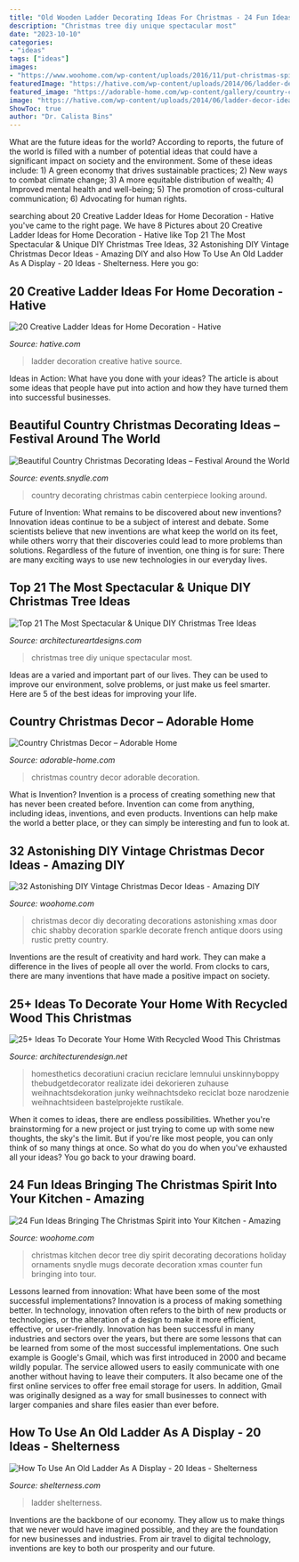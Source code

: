 ```yaml
---
title: "Old Wooden Ladder Decorating Ideas For Christmas - 24 Fun Ideas Bringing The Christmas Spirit Into Your Kitchen"
description: "Christmas tree diy unique spectacular most"
date: "2023-10-10"
categories:
- "ideas"
tags: ["ideas"]
images:
- "https://www.woohome.com/wp-content/uploads/2016/11/put-christmas-spirit-in-kitchen-4-1.jpg"
featuredImage: "https://hative.com/wp-content/uploads/2014/06/ladder-decor-ideas/4-ladder-decor-ideas.jpg"
featured_image: "https://adorable-home.com/wp-content/gallery/country-christmas-decor/country-christmas-decor-6.jpg"
image: "https://hative.com/wp-content/uploads/2014/06/ladder-decor-ideas/4-ladder-decor-ideas.jpg"
ShowToc: true
author: "Dr. Calista Bins"
---
```



What are the future ideas for the world?
According to reports, the future of the world is filled with a number of potential ideas that could have a significant impact on society and the environment. Some of these ideas include: 1) A green economy that drives sustainable practices; 2) New ways to combat climate change; 3) A more equitable distribution of wealth; 4) Improved mental health and well-being; 5) The promotion of cross-cultural communication; 6) Advocating for human rights.

	

		
searching about 20 Creative Ladder Ideas for Home Decoration - Hative you've came to the right page. We have 8 Pictures about 20 Creative Ladder Ideas for Home Decoration - Hative like Top 21 The Most Spectacular &amp; Unique DIY Christmas Tree Ideas, 32 Astonishing DIY Vintage Christmas Decor Ideas - Amazing DIY and also How To Use An Old Ladder As A Display - 20 Ideas - Shelterness. Here you go:
		
    
## 20 Creative Ladder Ideas For Home Decoration - Hative

<img loading=lazy src="https://hative.com/wp-content/uploads/2014/06/ladder-decor-ideas/4-ladder-decor-ideas.jpg" onerror="this.onerror=null;this.src='https://tse4.mm.bing.net/th?id=OIP.A6JBNBPp--t0g0Igvf1FjgHaPZ&amp;pid=15.1';" alt="20 Creative Ladder Ideas for Home Decoration - Hative">

_Source: hative.com_

>ladder decoration creative hative source. 

	

Ideas in Action: What have you done with your ideas?
The article is about some ideas that people have put into action and how they have turned them into successful businesses.

    
## Beautiful Country Christmas Decorating Ideas – Festival Around The World

<img loading=lazy src="https://events.snydle.com/files/2016/11/country-christmas-decorating-ideas-16.jpg" onerror="this.onerror=null;this.src='https://tse1.mm.bing.net/th?id=OIP.pMaAznrxHQlpzvSqBknxbQHaLH&amp;pid=15.1';" alt="Beautiful Country Christmas Decorating Ideas – Festival Around the World">

_Source: events.snydle.com_

>country decorating christmas cabin centerpiece looking around. 

	

Future of Invention: What remains to be discovered about new inventions?
Innovation ideas continue to be a subject of interest and debate. Some scientists believe that new inventions are what keep the world on its feet, while others worry that their discoveries could lead to more problems than solutions. Regardless of the future of invention, one thing is for sure: There are many exciting ways to use new technologies in our everyday lives.

    
## Top 21 The Most Spectacular &amp; Unique DIY Christmas Tree Ideas

<img loading=lazy src="https://www.architectureartdesigns.com/wp-content/uploads/2014/11/1037.jpg" onerror="this.onerror=null;this.src='https://tse2.mm.bing.net/th?id=OIP.xqn6K-iiJXqObd467olh_QAAAA&amp;pid=15.1';" alt="Top 21 The Most Spectacular &amp; Unique DIY Christmas Tree Ideas">

_Source: architectureartdesigns.com_

>christmas tree diy unique spectacular most. 

	

Ideas are a varied and important part of our lives. They can be used to improve our environment, solve problems, or just make us feel smarter. Here are 5 of the best ideas for improving your life.

    
## Country Christmas Decor – Adorable Home

<img loading=lazy src="https://adorable-home.com/wp-content/gallery/country-christmas-decor/country-christmas-decor-6.jpg" onerror="this.onerror=null;this.src='https://tse4.mm.bing.net/th?id=OIP.1YibYmakFf9yQx-__gpPTwHaLK&amp;pid=15.1';" alt="Country Christmas Decor – Adorable Home">

_Source: adorable-home.com_

>christmas country decor adorable decoration. 

	

What is Invention?
Invention is a process of creating something new that has never been created before. Invention can come from anything, including ideas, inventions, and even products. Inventions can help make the world a better place, or they can simply be interesting and fun to look at.

    
## 32 Astonishing DIY Vintage Christmas Decor Ideas - Amazing DIY

<img loading=lazy src="http://www.woohome.com/wp-content/uploads/2014/12/DIY-Vintage-Christmas-decor-9.jpg" onerror="this.onerror=null;this.src='https://tse1.mm.bing.net/th?id=OIP.g25Qc_pKQZ8xXkjF2EFKcwHaLG&amp;pid=15.1';" alt="32 Astonishing DIY Vintage Christmas Decor Ideas - Amazing DIY">

_Source: woohome.com_

>christmas decor diy decorating decorations astonishing xmas door chic shabby decoration sparkle decorate french antique doors using rustic pretty country. 

	

Inventions are the result of creativity and hard work. They can make a difference in the lives of people all over the world. From clocks to cars, there are many inventions that have made a positive impact on society.

    
## 25+ Ideas To Decorate Your Home With Recycled Wood This Christmas

<img loading=lazy src="https://cdn.architecturendesign.net/wp-content/uploads/2015/12/AD-Ideas-To-Decorate-Your-Home-With-Recycled-Wood-This-01.jpg" onerror="this.onerror=null;this.src='https://tse4.mm.bing.net/th?id=OIP.nmr69AeQ511mf0dAJHPNMAHaLF&amp;pid=15.1';" alt="25+ Ideas To Decorate Your Home With Recycled Wood This Christmas">

_Source: architecturendesign.net_

>homesthetics decoratiuni craciun reciclare lemnului unskinnyboppy thebudgetdecorator realizate idei dekorieren zuhause weihnachtsdekoration junky weihnachtsdeko reciclat boze narodzenie weihnachtsideen bastelprojekte rustikale. 

	

When it comes to ideas, there are endless possibilities. Whether you're brainstorming for a new project or just trying to come up with some new thoughts, the sky's the limit. But if you're like most people, you can only think of so many things at once. So what do you do when you've exhausted all your ideas? You go back to your drawing board.

    
## 24 Fun Ideas Bringing The Christmas Spirit Into Your Kitchen - Amazing

<img loading=lazy src="https://www.woohome.com/wp-content/uploads/2016/11/put-christmas-spirit-in-kitchen-4-1.jpg" onerror="this.onerror=null;this.src='https://tse2.mm.bing.net/th?id=OIP.3cLPxKQwREjqLA3Yl4A-2QDJEs&amp;pid=15.1';" alt="24 Fun Ideas Bringing The Christmas Spirit into Your Kitchen - Amazing">

_Source: woohome.com_

>christmas kitchen decor tree diy spirit decorating decorations holiday ornaments snydle mugs decorate decoration xmas counter fun bringing into tour. 

	

Lessons learned from innovation: What have been some of the most successful implementations?
Innovation is a process of making something better. In technology, innovation often refers to the birth of new products or technologies, or the alteration of a design to make it more efficient, effective, or user-friendly. Innovation has been successful in many industries and sectors over the years, but there are some lessons that can be learned from some of the most successful implementations.
One such example is Google's Gmail, which was first introduced in 2000 and became wildly popular. The service allowed users to easily communicate with one another without having to leave their computers. It also became one of the first online services to offer free email storage for users. In addition, Gmail was originally designed as a way for small businesses to connect with larger companies and share files easier than ever before.

    
## How To Use An Old Ladder As A Display - 20 Ideas - Shelterness

<img loading=lazy src="https://i.shelterness.com/how-to-use-an-old-ladder-as-a-display-10.jpg" onerror="this.onerror=null;this.src='https://tse2.mm.bing.net/th?id=OIP.9REIKn9R0UA-J98bgl7x6gAAAA&amp;pid=15.1';" alt="How To Use An Old Ladder As A Display - 20 Ideas - Shelterness">

_Source: shelterness.com_

>ladder shelterness. 

	

Inventions are the backbone of our economy. They allow us to make things that we never would have imagined possible, and they are the foundation for new businesses and industries. From air travel to digital technology, inventions are key to both our prosperity and our future.

